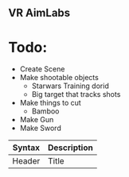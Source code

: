 ## VR AimLabs
# Todo:
- Create Scene
- Make shootable objects
  - Starwars Training dorid
  - Big target that tracks shots
- Make things to cut
  - Bamboo
- Make Gun
- Make Sword

| Syntax | Description |
| ----------- | ----------- |
| Header | Title |
